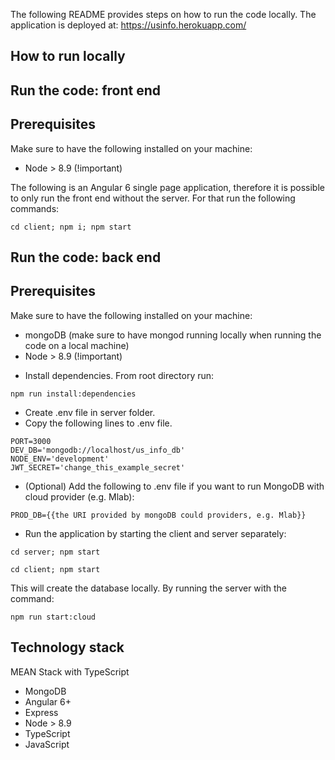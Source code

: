 The following README provides steps on how to run the code locally.
The application is deployed at: https://usinfo.herokuapp.com/
## How to run locally



Run the code: front end
---------------
## Prerequisites
Make sure to have the following installed on your machine:
- Node > 8.9 (!important)

The following is an Angular 6 single page application, therefore it is possible to only run the front end without the server.
For that run the following commands:
```
cd client; npm i; npm start
```

Run the code: back end
---------------
## Prerequisites
Make sure to have the following installed on your machine:
- mongoDB (make sure to have mongod running locally when running the code on a local machine)
- Node > 8.9 (!important)

<a/>
    
- Install dependencies. From root directory run:
```
npm run install:dependencies
```
- Create .env file in server folder.
- Copy the following lines to .env file.
```
PORT=3000
DEV_DB='mongodb://localhost/us_info_db'
NODE_ENV='development'
JWT_SECRET='change_this_example_secret'
```
- (Optional) Add the following to .env file if you want to run MongoDB with cloud provider (e.g. Mlab):
```
PROD_DB={{the URI provided by mongoDB could providers, e.g. Mlab}}
```
- Run the application by starting the client and server separately:
```
cd server; npm start
```
```
cd client; npm start
```
This will create the database locally. By running the server with the command:
```
npm run start:cloud
```
## Technology stack
MEAN Stack with TypeScript
- MongoDB
- Angular 6+
- Express
- Node > 8.9
- TypeScript
- JavaScript
